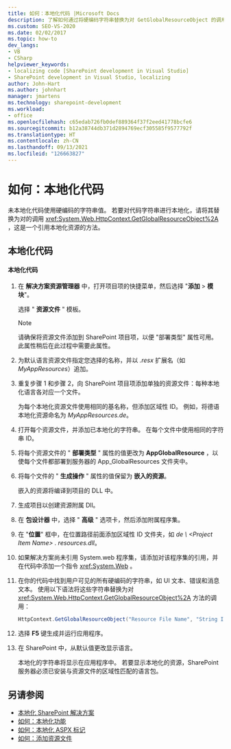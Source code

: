 ```yaml
---
title: 如何：本地化代码 |Microsoft Docs
description: 了解如何通过将硬编码字符串替换为对 GetGlobalResourceObject 的调用（一个引用本地化资源的方法），来本地化 SharePoint 中的代码。
ms.custom: SEO-VS-2020
ms.date: 02/02/2017
ms.topic: how-to
dev_langs:
- VB
- CSharp
helpviewer_keywords:
- localizing code [SharePoint development in Visual Studio]
- SharePoint development in Visual Studio, localizing
author: John-Hart
ms.author: johnhart
manager: jmartens
ms.technology: sharepoint-development
ms.workload:
- office
ms.openlocfilehash: c65edab726fb0def889364f37f2eed41778bcfe6
ms.sourcegitcommit: b12a38744db371d2894769ecf305585f9577792f
ms.translationtype: HT
ms.contentlocale: zh-CN
ms.lasthandoff: 09/13/2021
ms.locfileid: "126663827"
---
```

# <a name="how-to-localize-code"></a>如何：本地化代码
  未本地化代码使用硬编码的字符串值。 若要对代码字符串进行本地化，请将其替换为对的调用 <xref:System.Web.HttpContext.GetGlobalResourceObject%2A> ，这是一个引用本地化资源的方法。

## <a name="localize-code"></a>本地化代码

#### <a name="to-localize-code"></a>本地化代码

1. 在 **解决方案资源管理器** 中，打开项目项的快捷菜单，然后选择 "**添加**  >  **模块**"。

     选择 " **资源文件** " 模板。

    > [!NOTE]
    > 请确保将资源文件添加到 SharePoint 项目项，以便 "部署类型" 属性可用。 此属性稍后在此过程中需要此属性。

2. 为默认语言资源文件指定您选择的名称，并以 *.resx* 扩展名（如 *MyAppResources*）追加。

3. 重复步骤 1 和步骤 2，向 SharePoint 项目项添加单独的资源文件：每种本地化语言各对应一个文件。

     为每个本地化资源文件使用相同的基名称，但添加区域性 ID。 例如，将德语本地化资源命名为 *MyAppResources.de*。

4. 打开每个资源文件，并添加已本地化的字符串。 在每个文件中使用相同的字符串 ID。

5. 将每个资源文件的 " **部署类型** " 属性的值更改为 **AppGlobalResource** ，以使每个文件都部署到服务器的 App_GlobalResources 文件夹中。

6. 将每个文件的 " **生成操作** " 属性的值保留为 **嵌入的资源**。

     嵌入的资源将编译到项目的 DLL 中。

7. 生成项目以创建资源附属 Dll。

8. 在 **包设计器** 中，选择 " **高级** " 选项卡，然后添加附属程序集。

9. 在 "**位置**" 框中，在位置路径前面添加区域性 ID 文件夹，如 *de \\ \<Project Item Name> . resources.dll*。

10. 如果解决方案尚未引用 System.web 程序集，请添加对该程序集的引用，并在代码中添加一个指令 <xref:System.Web> 。

11. 在你的代码中找到用户可见的所有硬编码的字符串，如 UI 文本、错误和消息文本。 使用以下语法将这些字符串替换为对 <xref:System.Web.HttpContext.GetGlobalResourceObject%2A> 方法的调用：

    ```csharp
    HttpContext.GetGlobalResourceObject("Resource File Name", "String ID")
    ```

12. 选择 **F5** 键生成并运行应用程序。

13. 在 SharePoint 中，从默认值更改显示语言。

     本地化的字符串将显示在应用程序中。 若要显示本地化的资源，SharePoint 服务器必须已安装与资源文件的区域性匹配的语言包。

## <a name="see-also"></a>另请参阅
- [本地化 SharePoint 解决方案](../sharepoint/localizing-sharepoint-solutions.md)
- [如何：本地化功能](../sharepoint/how-to-localize-a-feature.md)
- [如何：本地化 ASPX 标记](../sharepoint/how-to-localize-aspx-markup.md)
- [如何：添加资源文件](../sharepoint/how-to-add-a-resource-file.md)
